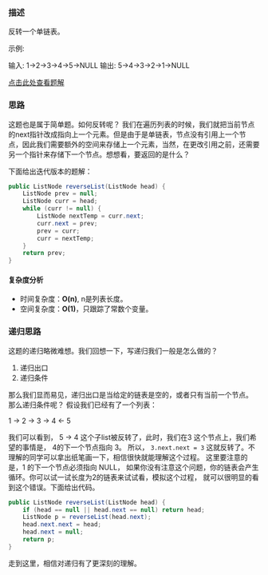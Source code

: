 ### 描述
反转一个单链表。

示例:

输入: 1->2->3->4->5->NULL
输出: 5->4->3->2->1->NULL

[点击此处查看题解](https://leetcode-cn.com/problems/reverse-linked-list/)

### 思路
这题也是属于简单题。如何反转呢？
我们在遍历列表的时候，我们就把当前节点的next指针改成指向上一个元素。但是由于是单链表，节点没有引用上一个节点，因此我们需要额外的空间来存储上一个元素，当然，在更改引用之前，还需要另一个指针来存储下一个节点。想想看，要返回的是什么？

下面给出迭代版本的题解：
```java
public ListNode reverseList(ListNode head) {
    ListNode prev = null;
    ListNode curr = head;
    while (curr != null) {
        ListNode nextTemp = curr.next;
        curr.next = prev;
        prev = curr;
        curr = nextTemp;
    }
    return prev;
}

```

#### 复杂度分析
 - 时间复杂度：__O(n)__, n是列表长度。
 - 空间复杂度：__O(1)__，只跟踪了常数个变量。

### 递归思路
这题的递归略微难想。我们回想一下，写递归我们一般是怎么做的？
1. 递归出口
2. 递归条件

那么我们显而易见，递归出口是当给定的链表是空的，或者只有当前一个节点。
那么递归条件呢？
假设我们已经有了一个列表：

1 -> 2 -> 3 -> 4 <- 5 

我们可以看到， 5 -> 4  这个子list被反转了，此时，我们在3 这个节点上，我们希望的事情是， 4的下一个节点指向 3。 所以， 
`
3.next.next = 3
`
这就反转了。不理解的同学可以拿出纸笔画一下，相信很快就能理解这个过程。
这里要注意的是，1 的下一个节点必须指向 NULL， 如果你没有注意这个问题，你的链表会产生循环。你可以试一试长度为2的链表来试试看，模拟这个过程， 就可以很明显的看到这个错误。下面给出代码。

```java
public ListNode reverseList(ListNode head) {
    if (head == null || head.next == null) return head;
    ListNode p = reverseList(head.next);
    head.next.next = head;
    head.next = null;
    return p;
}
```
走到这里，相信对递归有了更深刻的理解。
